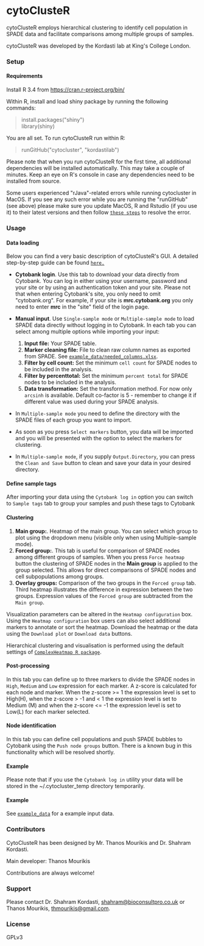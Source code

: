# cytoClusteR #

cytoClusteR employs hierarchical clustering to identify cell population in SPADE data and facilitate comparisons among multiple groups of samples.

cytoClusteR was developed by the Kordasti lab at King's College London.

### Setup ###

#### Requirements ####

Install R 3.4 from https://cran.r-project.org/bin/

Within R, install and load shiny package by running the following commands:
> install.packages("shiny")  
> library(shiny)

You are all set. To run cytoClusteR run within R:
> runGitHub("cytocluster", "kordastilab")

Please note that when you run cytoClusteR for the first time, all additional dependencies will be installed automatically.
This may take a couple of minutes. Keep an eye on R's console in case any dependencies need to be installed from source.

Some users experienced "rJava"-related errors while running cytocluster in MacOS. If you see any such error while you are running the "runGitHub" (see above) please make sure you update MacOS, R and Rstudio (if you use it) to their latest versions and then follow [`these steps`](https://github.com/kordastilab/cytocluster/blob/master/docs/rJava.md) to resolve the error.

### Usage ###

#### Data loading ####

Below you can find a very basic description of cytoClusteR's GUI. A detailed step-by-step guide can be found [`here.`]()

* **Cytobank login**. Use this tab to download your data directly from Cytobank. You can log in either using your username, password and your site or by using an authentication token and your site. Please not that when entering Cytobank's site, you only need to omit "cytobank.org". For example, if your site is **mrc.cytobank.org** you only need to enter **mrc** in the "site" field of the login page.

* **Manual input**. Use `Single-sample mode` or `Multiple-sample mode` to load SPADE data directly without logging in to Cytobank. In each tab you can select among multiple options while importing your input:
    1. **Input file:** Your SPADE table.
    2. **Marker cleaning file:** File to clean raw column names as exported from SPADE. See [`example_data/needed_columns.xlsx`](https://github.com/kordastilab/cytocluster/blob/master/example_data/needed_columns.xlsx).
    3. **Filter by cell count:** Set the minimum `cell count` for SPADE nodes to be included in the analysis.
    4. **Filter by percenttotal:** Set the minimum `percent total` for SPADE nodes to be included in the analysis.
    5. **Data transformation:** Set the transformation method. For now only `arcsinh` is available. Default co-factor is 5 - remember to change it if different value was used during your SPADE analysis.

* In `Multiple-sample mode` you need to define the directory with the SPADE files of each group you want to import.

* As soon as you press `Select markers` button, you data will be imported and you will be presented with the option to select the markers for clustering.

* In `Multiple-sample mode`, if you supply `Output.Directory`, you can press the `Clean and Save` button to clean and save your data in your desired directory.

#### Define sample tags ####

After importing your data using the `Cytobank log in` option you can switch to `Sample tags` tab to group your samples and push these tags to Cytobank

#### Clustering ####

1. **Main group:**. Heatmap of the main group. You can select which group to plot using the dropdown menu (visible only when using Multiple-sample mode).
2. **Forced group:**. This tab is useful for comparison of SPADE nodes among different groups of samples. When you press `Force heatmap` button the clustering of SPADE nodes in the **Main group** is applied to the group selected. This allows for direct comparisons of SPADE nodes and cell subpopulations among groups.
3. **Overlay groups:** Comparison of the two groups in the `Forced group` tab. Third heatmap illustrates the difference in expression between the two groups. Expression values of the `Forced group` are subtracted from the `Main group`.

Visualization parameters can be altered in the `Heatmap configuration` box. Using the `Heatmap configuration` box users can also select additional markers to annotate or sort the heatmap. Download the heatmap or the data using the `Download plot` or `Download data` buttons.

Hierarchical clustering and visualisation is performed using the default settings of [`ComplexHeatmap R package`](https://bioconductor.org/packages/release/bioc/html/ComplexHeatmap.html).

#### Post-processing ####

In this tab you can define up to three markers to divide the SPADE nodes in `High`, `Medium` and `Low` expression for each marker. A z-score is calculated for each node and marker. When the z-score >= 1 the expression level is set to High(H), when the z-score > -1 and < 1 the expression level is set to Medium (M) and when the z-score <= -1 the expression level is set to Low(L) for each marker selected.

#### Node identification ####

In this tab you can define cell populations and push SPADE bubbles to Cytobank using the `Push node groups` button. There is a known bug in this functionality which will be resolved shortly.

#### Example ####

Please note that if you use the `Cytobank log in` utility your data will be stored in the ~/.cytocluster_temp directory temporarily.

#### Example ####

See [`example_data`](https://github.com/kordastilab/cytocluster/tree/master/example_data) for a example input data.

### Contributors ###

CytoClusteR has been designed by Mr. Thanos Mourikis and Dr. Shahram Kordasti.

Main developer: Thanos Mourikis

Contributions are always welcome!

### Support ###

Please contact Dr. Shahram Kordasti, shahram@bioconsultpro.co.uk or Thanos Mourikis, thmourikis@gmail.com.

### License ###

GPLv3
